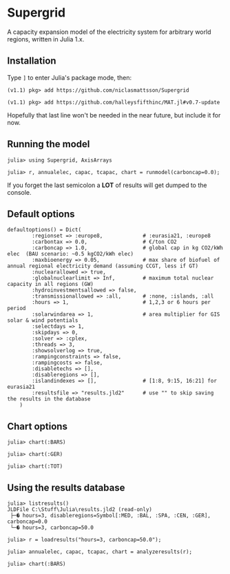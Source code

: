 # Supergrid

A capacity expansion model of the electricity system for arbitrary world regions, written in Julia 1.x.

## Installation

Type `]` to enter Julia's package mode, then:

```
(v1.1) pkg> add https://github.com/niclasmattsson/Supergrid

(v1.1) pkg> add https://github.com/halleysfifthinc/MAT.jl#v0.7-update
``` 
Hopefully that last line won't be needed in the near future, but include it for now.

## Running the model

```
julia> using Supergrid, AxisArrays

julia> r, annualelec, capac, tcapac, chart = runmodel(carboncap=0.0);
```

If you forget the last semicolon a **LOT** of results will get dumped to the console.

## Default options

```
defaultoptions() = Dict(
        :regionset => :europe8,             # :eurasia21, :europe8
        :carbontax => 0.0,                  # €/ton CO2
        :carboncap => 1.0,                  # global cap in kg CO2/kWh elec  (BAU scenario: ~0.5 kgCO2/kWh elec)
        :maxbioenergy => 0.05,              # max share of biofuel of annual regional electricity demand (assuming CCGT, less if GT) 
        :nuclearallowed => true,
        :globalnuclearlimit => Inf,         # maximum total nuclear capacity in all regions (GW)
        :hydroinvestmentsallowed => false,
        :transmissionallowed => :all,       # :none, :islands, :all
        :hours => 1,                        # 1,2,3 or 6 hours per period
        :solarwindarea => 1,                # area multiplier for GIS solar & wind potentials
        :selectdays => 1,
        :skipdays => 0,
        :solver => :cplex,
        :threads => 3,
        :showsolverlog => true,
        :rampingconstraints => false,
        :rampingcosts => false,
        :disabletechs => [],
        :disableregions => [],
        :islandindexes => [],               # [1:8, 9:15, 16:21] for eurasia21
        :resultsfile => "results.jld2"      # use "" to skip saving the results in the database
    )
```

## Chart options

```
julia> chart(:BARS)

julia> chart(:GER)

julia> chart(:TOT)
```

## Using the results database

```
julia> listresults()
JLDFile C:\Stuff\Julia\results.jld2 (read-only)
 ├─� hours=3, disableregions=Symbol[:MED, :BAL, :SPA, :CEN, :GER], carboncap=0.0
 └─� hours=3, carboncap=50.0

julia> r = loadresults("hours=3, carboncap=50.0");

julia> annualelec, capac, tcapac, chart = analyzeresults(r);

julia> chart(:BARS)
```
